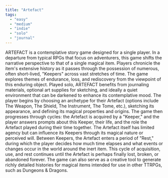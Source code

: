 ```yaml
---
title: "Artefact"
tags:
  - "easy"
  - "medium"
  - "indie"
  - "solo"
  - "journal"
---
```


ARTEFACT is a contemplative story game designed for a single player. In a departure from typical RPGs that focus on adventurers, this game shifts the narrative perspective to that of a single magical item. Players chronicle the item's extensive history as it passes through the possession of numerous, often short-lived, "Keepers" across vast stretches of time. The game explores themes of endurance, loss, and rediscovery from the viewpoint of this enduring object. Played solo, ARTEFACT benefits from journaling materials, optional art supplies for sketching, and ideally a quiet environment that can be darkened to enhance its contemplative mood. The player begins by choosing an archetype for their Artefact (options include The Weapon, The Shield, The Instrument, The Tome, etc.), sketching its appearance, and defining its magical properties and origins. The game then progresses through cycles: the Artefact is acquired by a "Keeper," and the player answers prompts about this Keeper, their life, and the role the Artefact played during their time together. The Artefact itself has limited agency but can influence its Keepers through its magical nature or perceived will. Between Keepers, the Artefact enters a period of "Rest," during which the player decides how much time elapses and what events or changes occur in the world around the inert item. This cycle of acquisition, use, and rest continues until the Artefact is perhaps finally lost, broken, or abandoned forever. The game can also serve as a creative tool to generate richly detailed histories for magical items intended for use in other TTRPGs, such as Dungeons & Dragons.
